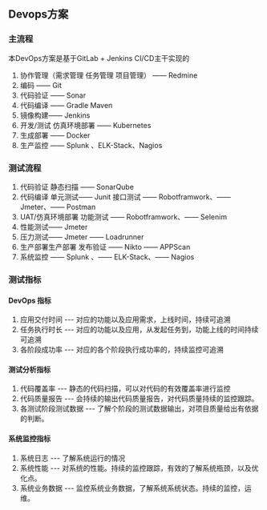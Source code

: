 ## Devops方案

### 主流程

本DevOps方案是基于GitLab + Jenkins CI/CD主干实现的

1. 协作管理（需求管理 任务管理 项目管理） —— Redmine
2. 编码 —— Git
3. 代码验证 —— Sonar
4. 代码编译 —— Gradle Maven
5. 镜像构建——  Jenkins
6. 开发/测试 仿真环境部署 —— Kubernetes
7. 生成部署 —— Docker
8. 生产监控 ——  Splunk 、ELK-Stack、Nagios

### 测试流程

1. 代码验证  静态扫描 —— SonarQube
2. 代码编译 单元测试——  Junit 接口测试 —— Robotframwork、—— Jmeter、—— Postman
3. UAT/仿真环境部署 功能测试 —— Robotframwork、—— Selenim
4. 性能测试——  Jmeter
5. 压力测试——  Jmeter —— Loadrunner
6. 生产部署生产部署 发布验证 ——  Nikto —— APPScan
7. 系统监控 —— Splunk 、—— ELK-Stack、—— Nagios

### 测试指标

#### DevOps 指标

1.	应用交付时间 --- 对应的功能以及应用需求，上线时间，持续可追溯
2.	任务执行时长 --- 对应的功能以及应用，从发起任务到，功能上线的时间持续可追溯
3.	各阶段成功率 --- 对应的各个阶段执行成功率的，持续监控可追溯

#### 测试分析指标

1.	代码覆盖率   --- 静态的代码扫描，可以对代码的有效覆盖率进行监控
2.	代码质量报告 --- 会持续的输出代码质量报告，对代码质量持续的监控跟踪。
3.	各测试阶段测试数据  --- 了解个阶段的测试数据输出，对项目质量给出有依据的判断。

#### 系统监控指标

1.	系统日志   --- 了解系统运行的情况
2.	系统性能   --- 对系统的性能。持续的监控跟踪，有效的了解系统瓶颈，以及优化点。
3.	系统业务数据  --- 监控系统业务数据，了解系统系统状态。持续的监控，运维。